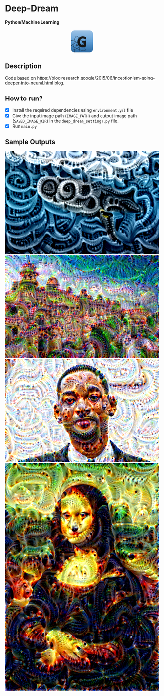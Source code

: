 # Deep-Dream
#### Python/Machine Learning

<div align="center">
  <a href="https://www.linkedin.com/in/guru-sarath-t-4ab648131/">
    <img src="https://raw.githubusercontent.com/gurusarath1/gurusarath1/main/includes/images/GitHubLogo_G_anitmation.gif" alt="Guru Sarath T" width="72" height="72">
  </a>
</div>

## Description
Code based on https://blog.research.google/2015/06/inceptionism-going-deeper-into-neural.html blog.

## How to run?
- [x] Install the required dependencies using ```environment.yml``` file
- [x] Give the input image path (```IMAGE_PATH```) and output image path (```SAVED_IMAGE_DIR```) in the ```deep_dream_settings.py``` file.
- [x] Run ```main.py```

## Sample Outputs

![output1](/saved_images/whale.png) <br>
![output1](/saved_images/buildins.png) <br>
![output1](/saved_images/actor.png)<br>
![output1](/saved_images/monalisa.png)<br>
